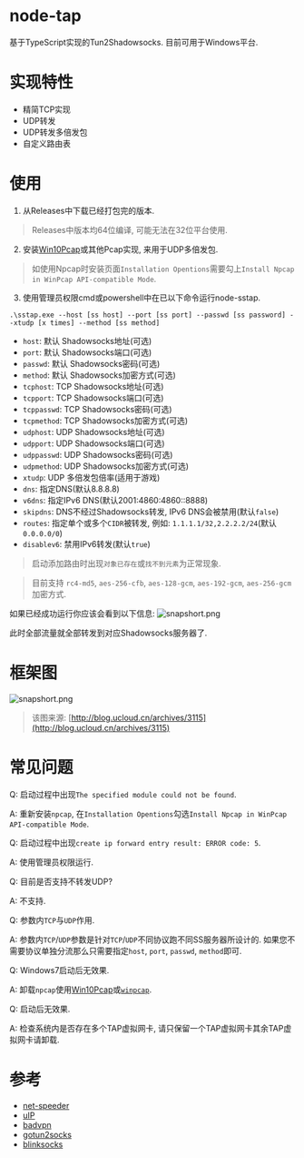 # node-tap
基于TypeScript实现的Tun2Shadowsocks.
目前可用于Windows平台.

# 实现特性
* 精简TCP实现
* UDP转发
* UDP转发多倍发包
* 自定义路由表

# 使用

1) 从Releases中下载已经打包完的版本.
> Releases中版本均64位编译, 可能无法在32位平台使用.
2) 安装[Win10Pcap](http://www.win10pcap.org/)或其他Pcap实现, 来用于UDP多倍发包.
> 如使用Npcap时安装页面`Installation Opentions`需要勾上`Install Npcap in WinPcap API-compatible Mode`. 
3) 使用管理员权限cmd或powershell中在已以下命令运行node-sstap.
```
.\sstap.exe --host [ss host] --port [ss port] --passwd [ss password] --xtudp [x times] --method [ss method]
```

* `host`: 默认 Shadowsocks地址(可选)
* `port`: 默认 Shadowsocks端口(可选)
* `passwd`: 默认 Shadowsocks密码(可选)
* `method`: 默认 Shadowsocks加密方式(可选)
* `tcphost`: TCP Shadowsocks地址(可选)
* `tcpport`: TCP Shadowsocks端口(可选)
* `tcppasswd`: TCP Shadowsocks密码(可选)
* `tcpmethod`: TCP Shadowsocks加密方式(可选)
* `udphost`: UDP Shadowsocks地址(可选)
* `udpport`: UDP Shadowsocks端口(可选)
* `udppasswd`: UDP Shadowsocks密码(可选)
* `udpmethod`: UDP Shadowsocks加密方式(可选)
* `xtudp`: UDP 多倍发包倍率(适用于游戏)
* `dns`: 指定DNS(默认8.8.8.8)
* `v6dns`: 指定IPv6 DNS(默认2001:4860:4860::8888)
* `skipdns`: DNS不经过Shadowsocks转发, IPv6 DNS会被禁用(默认`false`)
* `routes`: 指定单个或多个`CIDR`被转发, 例如: `1.1.1.1/32,2.2.2.2/24`(默认`0.0.0.0/0`)
* `disablev6`: 禁用IPv6转发(默认`true`)

> 启动添加路由时出现`对象已存在`或`找不到元素`为正常现象.

> 目前支持 `rc4-md5`, `aes-256-cfb`, `aes-128-gcm`, `aes-192-gcm`, `aes-256-gcm` 加密方式.

如果已经成功运行你应该会看到以下信息:
![snapshort.png](https://i.loli.net/2018/03/31/5abf7da82d4d1.png)

此时全部流量就全部转发到对应Shadowsocks服务器了.

# 框架图
![snapshort.png](https://i.loli.net/2018/03/31/5abf8255372bd.png)
> 该图来源: [http://blog.ucloud.cn/archives/3115](http://blog.ucloud.cn/archives/3115)

# 常见问题
Q: 启动过程中出现`The specified module could not be found`.

A: 重新安装`npcap`, 在`Installation Opentions`勾选`Install Npcap in WinPcap API-compatible Mode`.

Q: 启动过程中出现`create ip forward entry result: ERROR code: 5`.

A: 使用管理员权限运行.

Q: 目前是否支持不转发UDP?

A: 不支持.

Q: 参数内`TCP`与`UDP`作用.

A: 参数内`TCP`/`UDP`参数是针对`TCP`/`UDP`不同协议跑不同SS服务器所设计的. 如果您不需要协议单独分流那么只需要指定`host`, `port`, `passwd`, `method`即可.

Q: Windows7启动后无效果.

A: 卸载`npcap`使用[Win10Pcap](http://www.win10pcap.org/)或[`winpcap`](https://www.winpcap.org/).

Q: 启动后无效果.

A: 检查系统内是否存在多个TAP虚拟网卡, 请只保留一个TAP虚拟网卡其余TAP虚拟网卡请卸载.

# 参考
* [net-speeder](https://github.com/snooda/net-speeder)
* [uIP](https://en.wikipedia.org/wiki/UIP_(micro_IP))
* [badvpn](https://github.com/ambrop72/badvpn)
* [gotun2socks](https://github.com/yinghuocho/gotun2socks)
* [blinksocks](https://github.com/blinksocks/blinksocks)

